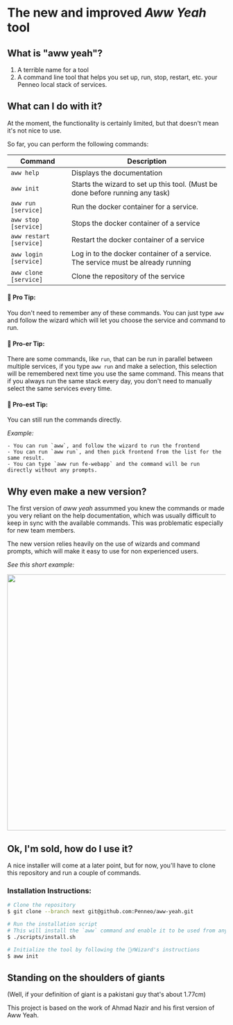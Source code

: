 # The new and improved _Aww Yeah_ tool

## What is "aww yeah"?

1. A terrible name for a tool
2. A command line tool that helps you set up, run, stop, restart, etc. your Penneo local stack of services.

## What can I do with it?

At the moment, the functionality is certainly limited, but that doesn't mean it's not nice to use.

So far, you can perform the following commands:

| Command               | Description                                                                                                                |
| --------------------- | -------------------------------------------------------------------------------------------------------------------------- |
| `aww help`              | Displays the documentation                                                                                                 |
| `aww init`              | Starts the wizard to set up this tool. (Must be done before running any task)                                              |
| `aww run [service]`     | Run the docker container for a service. |
| `aww stop [service]`    | Stops the docker container of a service                                                                                    |
| `aww restart [service]` | Restart the docker container of a service                                                                                  |
| `aww login [service]`   | Log in to the docker container of a service. The service must be already running                                           |
| `aww clone [service]`   | Clone the repository of the service                                                                                        |


#### 🤔 Pro Tip:

You don't need to remember any of these commands. You can just type `aww` and follow the wizard which will let you choose the service and command to run.

#### 🧠 Pro-er Tip:

There are some commands, like `run`, that can be run in parallel between multiple services, if you type `aww run` and make a selection, this selection will be remembered next time you use the same command. This means that if you always run the same stack every day, you don't need to manually select the same services every time.

#### 🚀 Pro-est Tip:

You can still run the commands directly.

_Example:_
```
- You can run `aww`, and follow the wizard to run the frontend
- You can run `aww run`, and then pick frontend from the list for the same result.
- You can type `aww run fe-webapp` and the command will be run directly without any prompts.
```

## Why even make a new version?

The first version of _aww yeah_ assummed you knew the commands or made you very reliant on the help documentation, which was usually difficult to keep in sync with the available commands. This was problematic especially for new team members.

The new version relies heavily on the use of wizards and command prompts, which will make it easy to use for non experienced users.

_See this short example:_

<img width="590" src="https://user-images.githubusercontent.com/5709736/85855353-6d114280-b7b6-11ea-9b02-987741798eee.gif"/>

## Ok, I'm sold, how do I use it?

A nice installer will come at a later point, but for now, you'll have to clone this repository and run a couple of commands.

### Installation Instructions:

```sh
# Clone the repository
$ git clone --branch next git@github.com:Penneo/aww-yeah.git

# Run the installation script
# This will install the `aww` command and enable it to be used from any directory
$ ./scripts/install.sh

# Initialize the tool by following the 🧙‍♂️Wizard's instructions
$ aww init
```

## Standing on the shoulders of giants

(Well, if your definition of giant is a pakistani guy that's about 1.77cm)

This project is based on the work of Ahmad Nazir and his first version of Aww Yeah.
